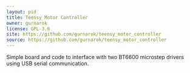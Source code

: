```yaml
---
layout: pid
title: Teensy Motor Controller
owner: gurnarok
license: GPL-3.0
site: https://github.com/gurnarok/teensy_motor_controller
source: https://github.com/gurnarok/teensy_motor_controller
---
```

Simple board and code to interface with two BT6600 microstep drivers using USB serial communication.